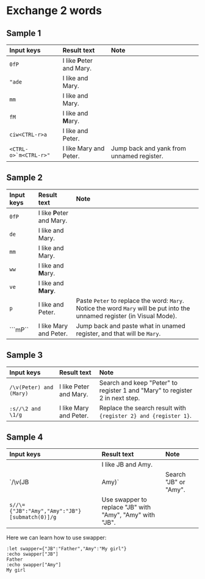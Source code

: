 # Exchange 2 words

## Sample 1


| Input keys | Result text | Note |
|:-----------|:------------|:-----|
| ``0fP`` | I like **P**eter and Mary. | |
| ``"ade`` | I like and Mary. | |
| ``mm`` | I like and Mary. | |
| ``fM`` | I like and **M**ary. | |
| ``ciw<CTRL-r>a`` | I like and Peter. | |
| ``<CTRL-o>`m<CTRL-r>"``| I like Mary and Peter. | Jump back and yank from unnamed register. |


## Sample 2

| Input keys | Result text | Note |
|:-----------|:------------|:-----|
| ``0fP`` | I like **P**eter and Mary. | |
| ``de`` | I like  and Mary. | |
| ``mm`` | I like  and Mary. | |
| ``ww`` | I like  and **M**ary. | |
| ``ve`` | I like  and **Mary**. | |
| ``p`` | I like  and Peter. | Paste `Peter` to replace the word: `Mary`. Notice the word `Mary` will be put into the unnamed register (in Visual Mode). |
| ```mP`` | I like Mary and Peter. | Jump back and paste what in unamed register, and that will be `Mary`. |


## Sample 3

| Input keys | Result text | Note |
|:-----------|:------------|:-----|
| `/\v(Peter) and (Mary)` | I like Peter and Mary. | Search and keep "Peter" to register 1 and "Mary" to register 2 in next step. |
| `:s//\2 and \1/g` | I like Mary and Peter. | Replace the search result with `{register 2} and {register 1}`. |


## Sample 4

| Input keys | Result text | Note |
|:-----------|:------------|:-----|
|            | I like JB and Amy. |
| `/\v(JB|Amy)` | Search "JB" or "Amy". |
| `s//\={"JB":"Amy","Amy":"JB"}[submatch(0)]/g` | Use swapper to replace "JB" with "Amy", "Amy" with "JB". |

Here we can learn how to use swapper:

```
:let swapper={"JB":"Father","Amy":"My girl"}
:echo swapper["JB"]
Father
:echo swapper["Amy"]
My girl
```



